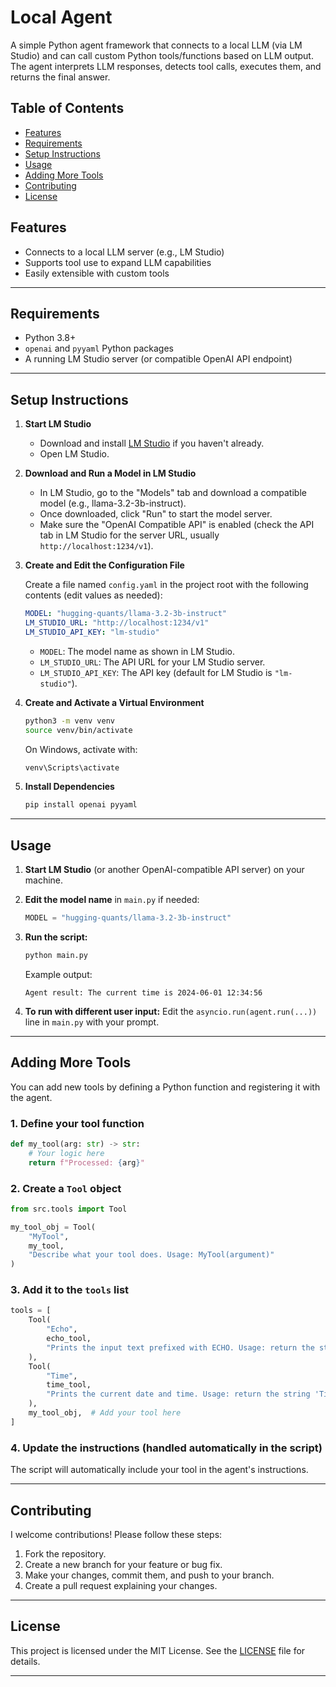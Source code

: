 # Local Agent

A simple Python agent framework that connects to a local LLM (via LM Studio) and can call custom Python tools/functions based on LLM output. The agent interprets LLM responses, detects tool calls, executes them, and returns the final answer.

## Table of Contents
- [Features](#features)
- [Requirements](#requirements)
- [Setup Instructions](#setup-instructions)
- [Usage](#usage)
- [Adding More Tools](#adding-more-tools)
- [Contributing](#contributing)
- [License](#license)

## Features

- Connects to a local LLM server (e.g., LM Studio)
- Supports tool use to expand LLM capabilities
- Easily extensible with custom tools

---

## Requirements

- Python 3.8+
- `openai` and `pyyaml` Python packages
- A running LM Studio server (or compatible OpenAI API endpoint)

---

## Setup Instructions

1. **Start LM Studio**

   - Download and install [LM Studio](https://lmstudio.ai/) if you haven't already.
   - Open LM Studio.

2. **Download and Run a Model in LM Studio**

   - In LM Studio, go to the "Models" tab and download a compatible model (e.g., llama-3.2-3b-instruct).
   - Once downloaded, click "Run" to start the model server.
   - Make sure the "OpenAI Compatible API" is enabled (check the API tab in LM Studio for the server URL, usually `http://localhost:1234/v1`).

3. **Create and Edit the Configuration File**

   Create a file named `config.yaml` in the project root with the following contents (edit values as needed):

   ```yaml
   MODEL: "hugging-quants/llama-3.2-3b-instruct"
   LM_STUDIO_URL: "http://localhost:1234/v1"
   LM_STUDIO_API_KEY: "lm-studio"
   ```

   - `MODEL`: The model name as shown in LM Studio.
   - `LM_STUDIO_URL`: The API URL for your LM Studio server.
   - `LM_STUDIO_API_KEY`: The API key (default for LM Studio is `"lm-studio"`).

4. **Create and Activate a Virtual Environment**

   ```sh
   python3 -m venv venv
   source venv/bin/activate
   ```

   On Windows, activate with:
   ```sh
   venv\Scripts\activate
   ```

5. **Install Dependencies**

   ```sh
   pip install openai pyyaml
   ```

---

## Usage

1. **Start LM Studio** (or another OpenAI-compatible API server) on your machine.

2. **Edit the model name** in `main.py` if needed:
   ```python
   MODEL = "hugging-quants/llama-3.2-3b-instruct"
   ```

3. **Run the script:**
   ```sh
   python main.py
   ```

   Example output:
   ```
   Agent result: The current time is 2024-06-01 12:34:56
   ```

4. **To run with different user input:**
   Edit the `asyncio.run(agent.run(...))` line in `main.py` with your prompt.

---

## Adding More Tools

You can add new tools by defining a Python function and registering it with the agent.

### 1. Define your tool function

```python
def my_tool(arg: str) -> str:
    # Your logic here
    return f"Processed: {arg}"
```

### 2. Create a `Tool` object

```python
from src.tools import Tool

my_tool_obj = Tool(
    "MyTool",
    my_tool,
    "Describe what your tool does. Usage: MyTool(argument)"
)
```

### 3. Add it to the `tools` list

```python
tools = [
    Tool(
        "Echo",
        echo_tool,
        "Prints the input text prefixed with ECHO. Usage: return the string 'Echo(<text>)' where <text> is the text to echo."
    ),
    Tool(
        "Time",
        time_tool,
        "Prints the current date and time. Usage: return the string 'Time()'"
    ),
    my_tool_obj,  # Add your tool here
]
```

### 4. Update the instructions (handled automatically in the script)

The script will automatically include your tool in the agent's instructions.

---

## Contributing
I welcome contributions! Please follow these steps:
1. Fork the repository.
2. Create a new branch for your feature or bug fix.
3. Make your changes, commit them, and push to your branch.
4. Create a pull request explaining your changes.

---

## License
This project is licensed under the MIT License. See the [LICENSE](LICENSE) file for details.

---